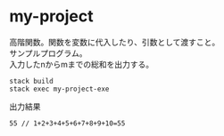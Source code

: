 # my-project
高階関数。関数を変数に代入したり、引数として渡すこと。  
サンプルプログラム。  
入力したnからmまでの総和を出力する。  
  
```
stack build
stack exec my-project-exe
```
  
出力結果  
```
55 // 1+2+3+4+5+6+7+8+9+10=55
```
